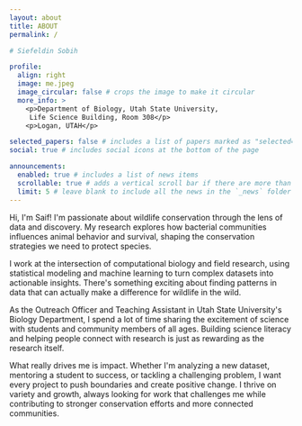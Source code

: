```yaml
---
layout: about
title: ABOUT
permalink: /

# Siefeldin Sobih

profile:
  align: right
  image: me.jpeg
  image_circular: false # crops the image to make it circular
  more_info: >
    <p>Department of Biology, Utah State University,
     Life Science Building, Room 308</p>
    <p>Logan, UTAH</p>

selected_papers: false # includes a list of papers marked as "selected={true}"
social: true # includes social icons at the bottom of the page

announcements:
  enabled: true # includes a list of news items
  scrollable: true # adds a vertical scroll bar if there are more than 3 news items
  limit: 5 # leave blank to include all the news in the `_news` folder
---
```

Hi, I'm Saif! I'm passionate about wildlife conservation through the lens of data and discovery. My research explores how bacterial communities influences animal behavior and survival, shaping the conservation strategies we need to protect species.

I work at the intersection of computational biology and field research, using statistical modeling and machine learning to turn complex datasets into actionable insights. There's something exciting about finding patterns in data that can actually make a difference for wildlife in the wild.

As the Outreach Officer and Teaching Assistant in Utah State University's Biology Department, I spend a lot of time sharing the excitement of science with students and community members of all ages. Building science literacy and helping people connect with research is just as rewarding as the research itself.

What really drives me is impact. Whether I'm analyzing a new dataset, mentoring a student to success, or tackling a challenging problem, I want every project to push boundaries and create positive change. I thrive on variety and growth, always looking for work that challenges me while contributing to stronger conservation efforts and more connected communities.

